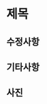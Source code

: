 # 제목

## 수정사항

<!-- 변경된 내용을 상세히 설명해주세요 -->

## 기타사항

<!-- 추가로 알려야 할 사항이 있다면 작성해주세요 -->

## 사진

<!-- 관련 스크린샷이나 이미지가 있다면 첨부해주세요 -->

